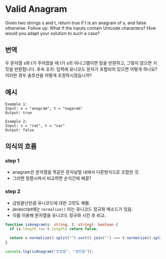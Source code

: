 # Valid Anagram

Given two strings s and t, return true if t is an anagram of s, and false otherwise.
Follow up: What if the inputs contain Unicode characters? How would you adapt your solution to such a case?

## 번역

두 문자열 s와 t가 주어졌을 때 t가 s의 아나그램이면 참을 반환하고, 그렇지 않으면 거짓을 반환합니다.
후속 조치: 입력에 유니코드 문자가 포함되어 있으면 어떻게 하나요? 이러한 경우 솔루션을 어떻게 조정하시겠습니까?

## 예시
```
Example 1:
Input: s = "anagram", t = "nagaram"
Output: true

Example 2:
Input: s = "rat", t = "car"
Output: false
```

## 의식의 흐름
### step 1
- anagram은 문자열을 똑같은 문자낱말 내에서 다른방식으로 조합한 것.
- 그러면 정렬시켜서 비교하면 순식간에 해결?
### step 2
- 금방끝난만큼 유니코드에 대한 고민도 해봄.
- javascript에는 ```normalize()``` 라는 유니코드 정규화 메소드가 있음.
- 이를 이용해 문자열을 유니코드 정규화 시킨 후 비교.
```typescript
function isAnagram(s: string, t: string): boolean {
  if (s.length !== t.length) return false;

  return s.normalize().split("").sort().join("") === t.normalize().split("").sort().join("");
}

console.log(isAnagram("민성윤", "성민윤"));
```
